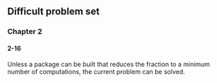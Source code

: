 ## Difficult problem set

### Chapter 2

#### 2-16

Unless a package can be built that reduces the fraction to a minimum number of computations, the current problem can be solved. 